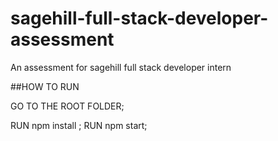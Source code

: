 # sagehill-full-stack-developer-assessment
An assessment for sagehill full stack developer intern

##HOW TO RUN

GO TO THE ROOT FOLDER;

RUN npm install ;
RUN npm start;

